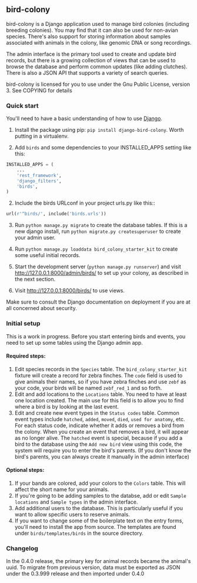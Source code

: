 
## bird-colony

bird-colony is a Django application used to manage bird colonies (including breeding colonies).
You may find that it can also be used for non-avian species. There's also support for storing information about samples associated with animals in the colony, like genomic DNA or song recordings.

The admin interface is the primary tool used to create and update bird records, but there is a growing collection of views that can be used to browse the database and perform common updates (like adding clutches). There is also a JSON API that supports a variety of search queries.

bird-colony is licensed for you to use under the Gnu Public License, version 3. See COPYING for details

### Quick start

You'll need to have a basic understanding of how to use [Django](https://www.djangoproject.com/).

1. Install the package using pip: `pip install django-bird-colony`. Worth putting in a virtualenv.

1. Add `birds` and some dependencies to your INSTALLED_APPS setting like this:

```python
INSTALLED_APPS = (
    ...
    'rest_framework',
    'django_filters',
    'birds',
)
```

2. Include the birds URLconf in your project urls.py like this::

```python
url(r'^birds/', include('birds.urls'))
```

3. Run `python manage.py migrate` to create the database tables. If this is a new django install, run `python migrate.py createsuperuser` to create your admin user.

4. Run `python manage.py loaddata bird_colony_starter_kit` to create some useful initial records.

5. Start the development server (`python manage.py runserver`) and visit http://127.0.0.1:8000/admin/birds/
   to set up your colony, as described in the next section.

6. Visit http://127.0.0.1:8000/birds/ to use views.

Make sure to consult the Django documentation on deployment if you are at all concerned about security.

### Initial setup

This is a work in progress. Before you start entering birds and events, you need
to set up some tables using the Django admin app.

#### Required steps:

1. Edit species records in the `Species` table. The `bird_colony_starter_kit` fixture will create a record for zebra finches. The `code` field is used to give animals their names, so if you have zebra finches and use `zebf` as your code, your birds will be named `zebf_red_1` and so forth.
2. Edit and add locations to the `Locations` table. You need to have at least one location created. The main use for this field is to allow you to find where a bird is by looking at the last event.
3. Edit and create new event types in the `Status codes` table. Common event types include `hatched`, `added`, `moved`, `died`, `used for anatomy`, etc. For each status code, indicate whether it adds or removes a bird from the colony. When you create an event that removes a bird, it will appear as no longer alive. The `hatched` event is special, because if you add a bird to the database using the `Add new bird` view using this code, the system will require you to enter the bird's parents. (If you don't know the bird's parents, you can always create it manually in the admin interface)

#### Optional steps:

1. If your bands are colored, add your colors to the `Colors` table. This will affect the short name for your animals.
2. If you're going to be adding samples to the databse, add or edit `Sample locations` and `Sample types` in the admin interface.
2. Add additional users to the database. This is particularly useful if you want to allow specific users to reserve animals.
3. If you want to change some of the boilerplate text on the entry forms, you'll need to install the app from source. The templates are found under `birds/templates/birds` in the source directory.

### Changelog

In the 0.4.0 release, the primary key for animal records became the animal's uuid. To migrate from previous version, data must be exported as JSON under the 0.3.999 release and then imported under 0.4.0
